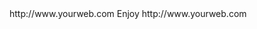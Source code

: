<? xml version="1.0" ?>
<rss version="2.0">
<channel>
<title>*Freemedia News*</title>
<description></description>
<link>http://www.yourweb.com</link>
<item>
<title>****** UPDATE Server ONLINE FOR 16 jarvis & spmc builds only, NEW DROID BUDDY app for all your app entertainment go check it out in WIZPLUS APPS, ANY PROBLEMS PLEASE CONTACT WIZPLUS ADMIN****** Please install your device buffer settings after update******</title>
<description> Enjoy </description>
<link>http://www.yourweb.com</link>
</channel>
</rss>
